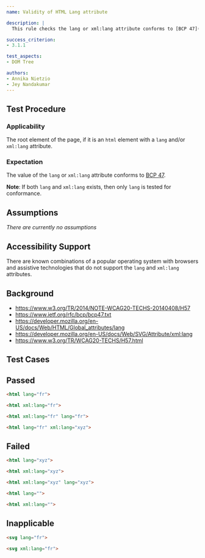 ```yaml
---
name: Validity of HTML Lang attribute

description: |
  This rule checks the lang or xml:lang attribute conforms to [BCP 47](https://www.ietf.org/rfc/bcp/bcp47.txt).

success_criterion:
- 3.1.1

test_aspects:
- DOM Tree

authors:
- Annika Nietzio
- Jey Nandakumar
---
```


## Test Procedure

### Applicability

The root element of the page, if it is an `html` element with a `lang` and/or `xml:lang` attribute.

### Expectation

The value of the `lang` or `xml:lang` attribute conforms to [BCP 47](https://www.ietf.org/rfc/bcp/bcp47.txt).

**Note**: If both `lang` and `xml:lang` exists, then only `lang` is tested for conformance.

## Assumptions

*There are currently no assumptions*

## Accessibility Support

There are known combinations of a popular operating system with browsers and assistive technologies that do not support the `lang` and `xml:lang` attributes.

## Background

- https://www.w3.org/TR/2014/NOTE-WCAG20-TECHS-20140408/H57
- https://www.ietf.org/rfc/bcp/bcp47.txt
- https://developer.mozilla.org/en-US/docs/Web/HTML/Global_attributes/lang
- https://developer.mozilla.org/en-US/docs/Web/SVG/Attribute/xml:lang
- https://www.w3.org/TR/WCAG20-TECHS/H57.html

## Test Cases

## Passed

```html
<html lang="fr">
```

```html
<html xml:lang="fr">
```

```html
<html xml:lang="fr" lang="fr">
```

```html
<html lang="fr" xml:lang="xyz">
```

## Failed

```html
<html lang="xyz">
```

```html
<html xml:lang="xyz">
```

```html
<html xml:lang="xyz" lang="xyz">
```

```html
<html lang="">
```

```html
<html xml:lang="">
```

## Inapplicable

```html
<svg lang="fr">
```

```html
<svg xml:lang="fr">
```
